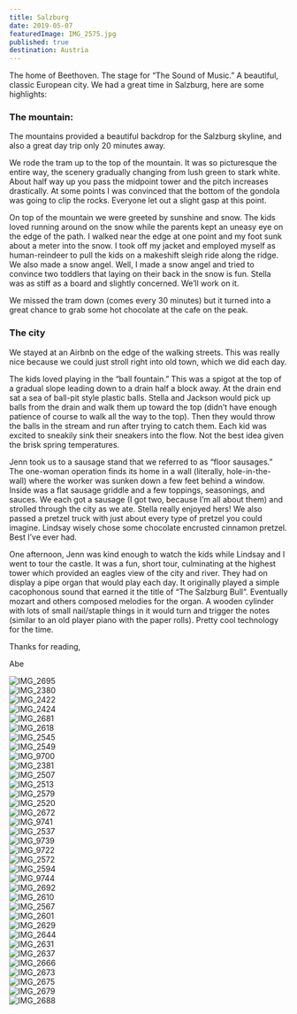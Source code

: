 ```yaml
---
title: Salzburg
date: 2019-05-07
featuredImage: IMG_2575.jpg
published: true
destination: Austria
---
```


The home of Beethoven. The stage for “The Sound of Music.” A beautiful, classic European city. We had a great time in Salzburg, here are some highlights:

### The mountain:
The mountains provided a beautiful backdrop for the Salzburg skyline, and also a great day trip only 20 minutes away. 

We rode the tram up to the top of the mountain. It was so picturesque the entire way, the scenery gradually changing from lush green to stark white. About half way up you pass the midpoint tower and the pitch increases drastically. At some points I was convinced that the bottom of the gondola was going to clip the rocks. Everyone let out a slight gasp at this point.

On top of the mountain we were greeted by sunshine and snow. The kids loved running around on the snow while the parents kept an uneasy eye on the edge of the path. I walked near the edge at one point and my foot sunk about a meter into the snow. I took off my jacket and employed myself as human-reindeer to pull the kids on a makeshift sleigh ride along the ridge. We also made a snow angel. Well, I made a snow angel and tried to convince two toddlers that laying on their back in the snow is fun. Stella was as stiff as a board and slightly concerned. We’ll work on it.

We missed the tram down (comes every 30 minutes) but it turned into a great chance to grab some hot chocolate at the cafe on the peak.

### The city 
We stayed at an Airbnb on the edge of the walking streets. This was really nice because we could just stroll right into old town, which we did each day.

The kids loved playing in the “ball fountain.” This was a spigot at the top of a gradual slope leading down to a drain half a block away. At the drain end sat a sea of ball-pit style plastic balls. Stella and Jackson would pick up balls from the drain and walk them up toward the top (didn’t have enough patience of course to walk all the way to the top). Then they would throw the balls in the stream and run after trying to catch them. Each kid was excited to sneakily sink their sneakers into the flow. Not the best idea given the brisk spring temperatures.

Jenn took us to a sausage stand that we referred to as “floor sausages.” The one-woman operation finds its home in a wall (literally, hole-in-the-wall) where the worker was sunken down a few feet behind a window. Inside was a flat sausage griddle and a few toppings, seasonings, and sauces. We each got a sausage (I got two, because I’m all about them) and strolled through the city as we ate. Stella really enjoyed hers! We also passed a pretzel truck with just about every type of pretzel you could imagine. Lindsay wisely chose some chocolate encrusted cinnamon pretzel. Best I’ve ever had.

One afternoon, Jenn was kind enough to watch the kids while Lindsay and I went to tour the castle. It was a fun, short tour, culminating at the highest tower which provided an eagles view of the city and river. They had on display a pipe organ that would play each day. It originally played a simple cacophonous sound that earned it the title of “The Salzburg Bull”. Eventually mozart and others composed melodies for the organ. A wooden cylinder with lots of small nail/staple things in it would turn and trigger the notes (similar to an old player piano with the paper rolls). Pretty cool technology for the time.

Thanks for reading,

Abe


![IMG_2695](/IMG_2695.jpg)
</br>
![IMG_2380](/IMG_2380.jpg)
</br>
![IMG_2422](/IMG_2422.jpg)
</br>
![IMG_2424](/IMG_2424.jpg)
</br>
![IMG_2681](/IMG_2681.jpg)
</br>
![IMG_2618](/IMG_2618.jpg)
</br>
![IMG_2545](/IMG_2545.jpg)
</br>
![IMG_2549](/IMG_2549.jpg)
</br>
![IMG_9700](/IMG_9700.jpg)
</br>
![IMG_2381](/IMG_2381.jpg)
</br>
![IMG_2507](/IMG_2507.jpg)
</br>
![IMG_2513](/IMG_2513.jpg)
</br>
![IMG_2579](/IMG_2579.jpg)
</br>
![IMG_2520](/IMG_2520.jpg)
</br>
![IMG_2672](/IMG_2672.jpg)
</br>
![IMG_9741](/IMG_9741.jpg)
</br>
![IMG_2537](/IMG_2537.jpg)
</br>
![IMG_9739](/IMG_9739.jpg)
</br>
![IMG_9722](/IMG_9722.jpg)
</br>
![IMG_2572](/IMG_2572.jpg)
</br>
![IMG_2594](/IMG_2594.jpg)
</br>
![IMG_9744](/IMG_9744.jpg)
</br>
![IMG_2692](/IMG_2692.jpg)
</br>
![IMG_2610](/IMG_2610.jpg)
</br>
![IMG_2567](/IMG_2567.jpg)
</br>
![IMG_2601](/IMG_2601.jpg)
</br>
![IMG_2629](/IMG_2629.jpg)
</br>
![IMG_2644](/IMG_2644.jpg)
</br>
![IMG_2631](/IMG_2631.jpg)
</br>
![IMG_2637](/IMG_2637.jpg)
</br>
![IMG_2666](/IMG_2666.jpg)
</br>
![IMG_2673](/IMG_2673.jpg)
</br>
![IMG_2675](/IMG_2675.jpg)
</br>
![IMG_2679](/IMG_2679.jpg)
</br>
![IMG_2688](/IMG_2688.jpg)
